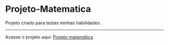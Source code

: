 # Projeto-Matematica
 Projeto criado para testas minhas habilidades.

 ---

 Acesse o projeto aqui: [Projeto matemática](https://nonamedy.github.io/Projeto-Matematica/)
